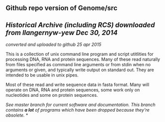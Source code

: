 
## Github repo version of Genome/src 

## *Historical Archive (including RCS) downloaded from llangernyw-yew Dec 30, 2014*
*converted and uploaded to github 25 apr 2015*

This is a collection of unix command line program and script utitlities for processing DNA, RNA and protein sequences.  Many of these read naturally from files specified as command line arguments or from stdin when no arguments or given, and typically write output on standard out.   They are intended to be usable in unix pipes.   

Most of these read and write sequence data in fasta format.  Many will operate on DNA, RNA and protein sequences, some work only on nucleotides and some on protein sequences.

*See master branch for current software and documentation.  This branch contains __a lot__ of programs which have been dropped because they're obsolete.*
*

